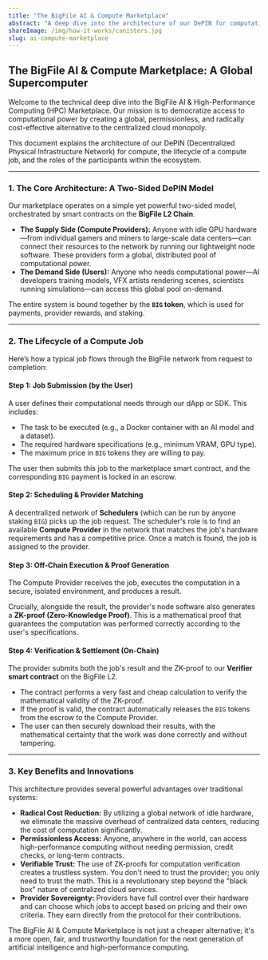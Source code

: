 ```yaml
---
title: "The BigFile AI & Compute Marketplace"
abstract: "A deep dive into the architecture of our DePIN for computational power, explaining how users can rent on-demand GPU resources and how providers can earn BIG rewards."
shareImage: /img/how-it-works/canisters.jpg
slug: ai-compute-marketplace
---
```


## The BigFile AI & Compute Marketplace: A Global Supercomputer

Welcome to the technical deep dive into the BigFile AI & High-Performance Computing (HPC) Marketplace. Our mission is to democratize access to computational power by creating a global, permissionless, and radically cost-effective alternative to the centralized cloud monopoly.

This document explains the architecture of our DePIN (Decentralized Physical Infrastructure Network) for compute, the lifecycle of a compute job, and the roles of the participants within the ecosystem.

---

### 1. The Core Architecture: A Two-Sided DePIN Model

Our marketplace operates on a simple yet powerful two-sided model, orchestrated by smart contracts on the **BigFile L2 Chain**.

* **The Supply Side (Compute Providers):** Anyone with idle GPU hardware—from individual gamers and miners to large-scale data centers—can connect their resources to the network by running our lightweight node software. These providers form a global, distributed pool of computational power.
* **The Demand Side (Users):** Anyone who needs computational power—AI developers training models, VFX artists rendering scenes, scientists running simulations—can access this global pool on-demand.

The entire system is bound together by the **`BIG` token**, which is used for payments, provider rewards, and staking.

---

### 2. The Lifecycle of a Compute Job

Here’s how a typical job flows through the BigFile network from request to completion:

#### Step 1: Job Submission (by the User)
A user defines their computational needs through our dApp or SDK. This includes:
-   The task to be executed (e.g., a Docker container with an AI model and a dataset).
-   The required hardware specifications (e.g., minimum VRAM, GPU type).
-   The maximum price in `BIG` tokens they are willing to pay.

The user then submits this job to the marketplace smart contract, and the corresponding `BIG` payment is locked in an escrow.

#### Step 2: Scheduling & Provider Matching
A decentralized network of **Schedulers** (which can be run by anyone staking `BIG`) picks up the job request. The scheduler's role is to find an available **Compute Provider** in the network that matches the job's hardware requirements and has a competitive price. Once a match is found, the job is assigned to the provider.

#### Step 3: Off-Chain Execution & Proof Generation
The Compute Provider receives the job, executes the computation in a secure, isolated environment, and produces a result.

Crucially, alongside the result, the provider's node software also generates a **ZK-proof (Zero-Knowledge Proof)**. This is a mathematical proof that guarantees the computation was performed correctly according to the user's specifications.

#### Step 4: Verification & Settlement (On-Chain)
The provider submits both the job's result and the ZK-proof to our **Verifier smart contract** on the BigFile L2.
-   The contract performs a very fast and cheap calculation to verify the mathematical validity of the ZK-proof.
-   If the proof is valid, the contract automatically releases the `BIG` tokens from the escrow to the Compute Provider.
-   The user can then securely download their results, with the mathematical certainty that the work was done correctly and without tampering.

---

### 3. Key Benefits and Innovations

This architecture provides several powerful advantages over traditional systems:

* **Radical Cost Reduction:** By utilizing a global network of idle hardware, we eliminate the massive overhead of centralized data centers, reducing the cost of computation significantly.
* **Permissionless Access:** Anyone, anywhere in the world, can access high-performance computing without needing permission, credit checks, or long-term contracts.
* **Verifiable Trust:** The use of ZK-proofs for computation verification creates a trustless system. You don't need to trust the provider; you only need to trust the math. This is a revolutionary step beyond the "black box" nature of centralized cloud services.
* **Provider Sovereignty:** Providers have full control over their hardware and can choose which jobs to accept based on pricing and their own criteria. They earn directly from the protocol for their contributions.

The BigFile AI & Compute Marketplace is not just a cheaper alternative; it's a more open, fair, and trustworthy foundation for the next generation of artificial intelligence and high-performance computing.